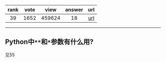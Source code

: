 
| rank | vote | view | answer | url |
|:-:|:-:|:-:|:-:|:-:|
|39|1652|459624|18| [url](http://stackoverflow.com/questions/36901/what-does-double-star-asterisk-and-star-asterisk-do-for-parameters) |
***

## Python中`**`和`*`参数有什么用?

见55